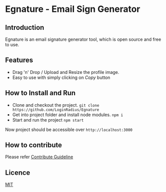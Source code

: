 # Egnature - Email Sign Generator

## Introduction
Egnature is an email signature generator tool, which is open source and free to use.

## Features
- Drag 'n' Drop / Upload and Resize the profile image.
- Easy to use with simply clicking on *Copy* button

## How to Install and Run
- Clone and checkout the project.
        `git clone https://github.com/LoginRadius/Egnature`
- Get into project folder and install node modules.
        `npm i`
- Start and run the project
        `npm start`

Now project should be accessible over `http://localhost:3000`

## How to contribute
Please refer [Contribute Guideline](https://github.com/LoginRadius/Egnature/blob/master/CONTRIBUTING.md)

## Licence 
[MIT](https://github.com/LoginRadius/Egnature/blob/master/LICENSE)



